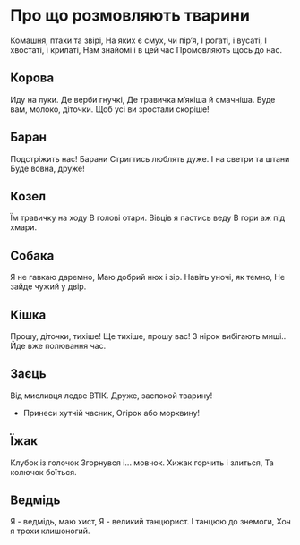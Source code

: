 # Про що розмовляють тварини

Комашня, птахи та звірі, 
На яких є смух, чи пір’я,
І рогаті, і вусаті,
І хвостаті, і крилаті,
Нам знайомі і в цей час 
Промовляють щось до нас.

## Корова

Иду на луки.
Де верби гнучкі,
Де травичка м’якіша й смачніша. Буде вам, молоко, діточки.
Щоб усі ви зростали скоріше!

## Баран
Подстріжить нас! 
Барани Стригтись люблять дуже. 
І на светри та штани 
Буде вовна, друже!

## Козел
Їм травичку на ходу
В голові отари.
Вівців я пастись веду 
В гори аж під хмари.

## Собака
Я не гавкаю даремно, 
Маю добрий нюх і зір. 
Навіть уночі, як темно, 
Не зайде чужий у двір.

## Кішка
Прошу, діточки, тихіше! 
Ще тихіше, прошу вас!
З нірок вибігають миші.. 
Йде вже полювання час.

## Заєць
Від мисливця ледве ВТІК. 
Друже, заспокой тварину! 
- Принеси хутчій часник, 
Огірок або морквину!

## Їжак
Клубок із голочок 
Згорнувся і... мовчок. 
Хижак горчить і злиться, 
Та колючок боїться.

## Ведмідь
Я - ведмідь, маю хист,
Я - великий танцюрист.
І танцюю до знемоги,
Хоч я трохи клишоногий.

